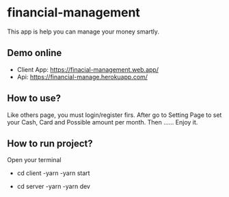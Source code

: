 # financial-management

This app is help you can manage your money smartly. 

## Demo online
- Client App: https://finacial-management.web.app/
- Api: https://financial-manage.herokuapp.com/

## How to use?
Like others page, you must login/register firs. After go to Setting Page to set your Cash, Card and Possible amount per month. 
Then ...... Enjoy it.

## How to run project?
Open your terminal
- cd client
-yarn
-yarn start

- cd server
-yarn 
-yarn dev
